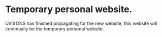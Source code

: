 # Temporary personal website.
Until DNS has finished propagating for the new website, this website will continually be the temporary personal website.
